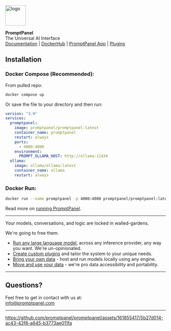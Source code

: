 <img src="https://promptpanel.com/images/logo.svg" alt="logo" style="width:64px;">

**PromptPanel**\
The Universal AI Interface\
<a href="https://promptpanel.com/docs">Documentation</a> | <a href="https://hub.docker.com/r/promptpanel/promptpanel">DockerHub</a> | <a href="https://github.com/promptpanel/promptpanel">PromptPanel App</a> | <a href="https://github.com/promptpanel/plugins">Plugins</a>


## Installation

### Docker Compose (Recommended):

From pulled repo:

```bash
docker compose up 
```

Or save the file to your directory and then run:

```yaml
version: "3.9"
services:
  promptpanel:
    image: promptpanel/promptpanel:latest
    container_name: promptpanel
    restart: always
    ports:
      - 4000:4000
    environment:
      PROMPT_OLLAMA_HOST: http://ollama:11434
  ollama:
    image: ollama/ollama:latest
    container_name: ollama
    restart: always
```

### Docker Run:
```bash
docker run --name promptpanel -p 4000:4000 promptpanel/promptpanel:latest
```

Read more on <a href="https://promptpanel.com/installation/docker-compose-offline/" target="_new">running PromptPanel</a>.

---

Your models, conversations, and logic are locked in walled-gardens.

We're going to free them.

- <a target="_new" href="https://promptpanel.com/overview/packaged-plugins-models/">Run any large language model</a>, across any inference provider, any way you want. We're un-opinionated.
- <a target="_new" href="https://promptpanel.com/plugin-authoring/building-plugins/">Create custom plugins</a> and tailor the system to your unique needs.
- <a target="_new" href="https://promptpanel.com/overview/packaged-plugins-models/#llm-document">Bring your own data</a> - host and run models locally using any engine.
- <a target="_new" href="https://promptpanel.com/server-setup/accessing-your-data/">Move and use your data</a> - we're pro data accessibility and portability.

---

## Questions?
Feel free to get in contact with us at:\
info@promptpanel.com

---

https://github.com/promptpanel/promptpanel/assets/161855417/5b27d014-ac43-42f8-a645-b3773ae011fa
